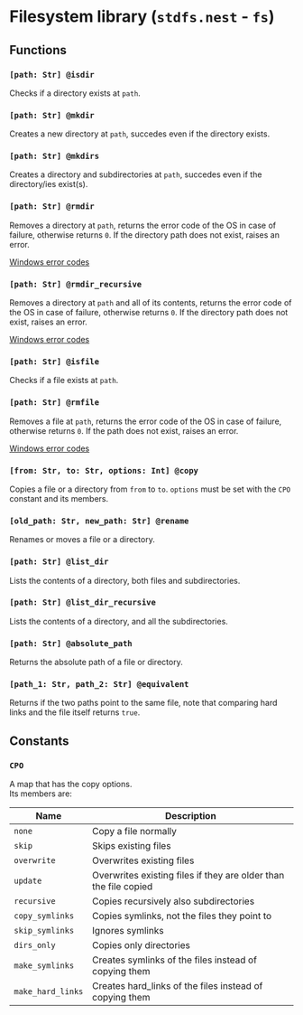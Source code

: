 # Filesystem library (`stdfs.nest` - `fs`)

## Functions

### `[path: Str] @isdir`

Checks if a directory exists at `path`.

### `[path: Str] @mkdir`

Creates a new directory at `path`, succedes even if the directory exists.

### `[path: Str] @mkdirs`

Creates a directory and subdirectories at `path`, succedes even if
the directory/ies exist(s).

### `[path: Str] @rmdir`

Removes a directory at `path`, returns the error code of the OS in case of
failure, otherwise returns `0`. If the directory path does not exist, raises an
error.

[Windows error codes](https://docs.microsoft.com/en-us/windows/win32/debug/system-error-codes--0-499-)

### `[path: Str] @rmdir_recursive`

Removes a directory at `path` and all of its contents, returns the error code of
the OS in case of failure, otherwise returns `0`. If the directory path does not
exist, raises an error.

[Windows error codes](https://docs.microsoft.com/en-us/windows/win32/debug/system-error-codes--0-499-)

### `[path: Str] @isfile`

Checks if a file exists at `path`.

### `[path: Str] @rmfile`

Removes a file at `path`, returns the error code of the OS in case of failure,
otherwise returns `0`. If the path does not exist, raises an error.

[Windows error codes](https://docs.microsoft.com/en-us/windows/win32/debug/system-error-codes--0-499-)

### `[from: Str, to: Str, options: Int] @copy`

Copies a file or a directory from `from` to `to`. `options` must be set with
the `CPO` constant and its members.

### `[old_path: Str, new_path: Str] @rename`

Renames or moves a file or a directory.

### `[path: Str] @list_dir`

Lists the contents of a directory, both files and subdirectories.

### `[path: Str] @list_dir_recursive`

Lists the contents of a directory, and all the subdirectories.

### `[path: Str] @absolute_path`

Returns the absolute path of a file or directory.

### `[path_1: Str, path_2: Str] @equivalent`

Returns if the two paths point to the same file, note that comparing hard links
and the file itself returns `true`.

## Constants

### `CPO`

A map that has the copy options.  
Its members are:

| Name              | Description                                                      |
| ----------------- | ---------------------------------------------------------------- |
| `none`            | Copy a file normally                                             |
| `skip`            | Skips existing files                                             |
| `overwrite`       | Overwrites existing files                                        |
| `update`          | Overwrites existing files if they are older than the file copied |
| `recursive`       | Copies recursively also subdirectories                           |
| `copy_symlinks`   | Copies symlinks, not the files they point to                     |
| `skip_symlinks`   | Ignores symlinks                                                 |
| `dirs_only`       | Copies only directories                                          |
| `make_symlinks`   | Creates symlinks of the files instead of copying them            |
| `make_hard_links` | Creates hard_links of the files instead of copying them          |

